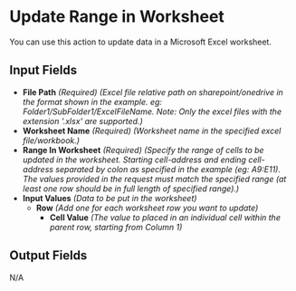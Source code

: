 # Update Range in Worksheet

You can use this action to update data in a Microsoft Excel worksheet.

## Input Fields

- **File Path** *(Required)* *(Excel file relative path on sharepoint/onedrive in the format shown in the example. eg: Folder1/SubFolder1/ExcelFileName. Note: Only the excel files with the extension '.xlsx' are supported.)*
- **Worksheet Name** *(Required)* *(Worksheet name in the specified excel file/workbook.)*
- **Range In Worksheet** *(Required)* *(Specify the range of cells to be updated in the worksheet. Starting cell-address and ending cell-address separated by colon as specified in the example (eg: A9:E11). The values provided in the request must match the specified range (at least one row should be in full length of specified range).)*
- **Input Values** *(Data to be put in the worksheet)*
  - **Row** *(Add one for each worksheet row you want to update)*
    - **Cell Value** *(The value to placed in an individual cell within the parent row, starting from Column 1)*

## Output Fields

N/A
